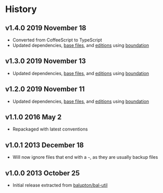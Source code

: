 # History

## v1.4.0 2019 November 18

- Converted from CoffeeScript to TypeScript
- Updated dependencies, [base files](https://github.com/bevry/base), and [editions](https://editions.bevry.me)
  using [boundation](https://github.com/bevry/boundation)

## v1.3.0 2019 November 13

- Updated dependencies, [base files](https://github.com/bevry/base), and [editions](https://editions.bevry.me)
  using [boundation](https://github.com/bevry/boundation)

## v1.2.0 2019 November 11

- Updated dependencies, [base files](https://github.com/bevry/base), and [editions](https://editions.bevry.me)
  using [boundation](https://github.com/bevry/boundation)

## v1.1.0 2016 May 2

- Repackaged with latest conventions

## v1.0.1 2013 December 18

- Will now ignore files that end with a `~`, as they are usually backup files

## v1.0.0 2013 October 25

- Initial release extracted
  from [balupton/bal-util](https://github.com/balupton/bal-util/blob/6501d51bc0244fce3781fc0150136f7493099237/src/lib/paths.coffee#L17-L43)
